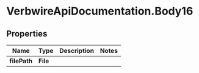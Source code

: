 # VerbwireApiDocumentation.Body16

## Properties
Name | Type | Description | Notes
------------ | ------------- | ------------- | -------------
**filePath** | **File** |  | 
